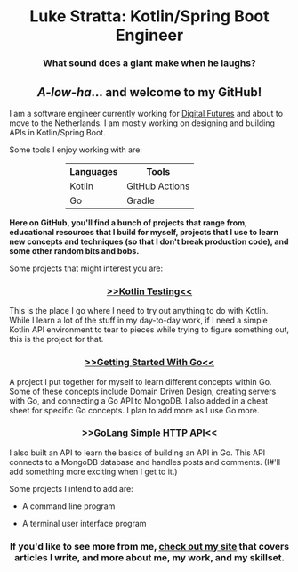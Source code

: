 <link href="style.css" rel="stylesheet"></link> 

# <div align="center">Luke Stratta: Kotlin/Spring Boot Engineer</div>


### <div align="center">What sound does a giant make when he laughs?</div>

## <div align="center"> _A-low-ha_... and welcome to my GitHub!</div>

I am a software engineer currently working for [Digital Futures](https://www.digitalfutures.com) and about to move to the Netherlands. I am mostly working on designing and building APIs in Kotlin/Spring Boot.

Some tools I enjoy working with are: 
<div align="center" >
<table style="width:60%">

<tr>  
<th>Languages</th>
<th>Tools</th>
</tr>

<tr>
<td>Kotlin</td>
<td>GitHub Actions</td>
</tr>

<tr>
<td>Go</td>
<td>Gradle</td>
</tr>

</table>
</div>

**Here on GitHub, you'll find a bunch of projects that range from, educational resources that I build for myself, projects that I use to learn new concepts and techniques (so that I don't break production code), and some other random bits and bobs.**

Some projects that might interest you are:

### <div align="center">[>>Kotlin Testing<<](https://github.com/lstratta/kotlin-testing)</div>

This is the place I go where I need to try out anything to do with Kotlin. While I learn a lot of the stuff in my day-to-day work, if I need a simple Kotlin API environment to tear to pieces while trying to figure something out, this is the project for that.

### <div align="center">[>>Getting Started With Go<<](https://github.com/lstratta/getting-started-with-go)</div>
    
A project I put together for myself to learn different concepts within Go. Some of these concepts include Domain Driven Design, creating servers with Go, and connecting a Go API to MongoDB. I also added in a cheat sheet for specific Go concepts. I plan to add more as I use Go more.

### <div align="center">[>>GoLang Simple HTTP API<<](https://github.com/lstratta/golang-simple-http-api)    </div>
    
I also built an API to learn the basics of building an API in Go. This API connects to a MongoDB database and handles posts and comments. (I#'ll add something more exciting when I get to it.)

Some projects I intend to add are:

* A command line program 

* A terminal user interface program 


### <div align="center">If you'd like to see more from me, [check out my site](https://lstratta.github.io) that covers articles I write, and more about me, my work, and my skillset.</div>